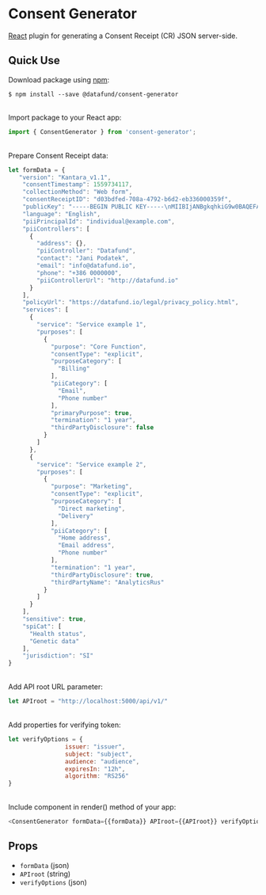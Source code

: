 # Consent Generator

[React](https://facebook.github.io/react) plugin for generating a Consent Receipt (CR) JSON server-side. 

Quick Use
-----------------------
Download package using [npm](https://www.npmjs.com/):

    $ npm install --save @datafund/consent-generator
                                  

<br/>Import package to your React app:
```javascript
import { ConsentGenerator } from 'consent-generator';
```

<br/>Prepare Consent Receipt data:
 ```javascript  
let formData = {
    "version": "Kantara_v1.1",
     "consentTimestamp": 1559734117,
     "collectionMethod": "Web form",
     "consentReceiptID": "d03bdfed-708a-4792-b6d2-eb336000359f",
     "publicKey": "-----BEGIN PUBLIC KEY-----\nMIIBIjANBgkqhkiG9w0BAQEFAAOCAQ8AMIIBCgKCAQEAnzyis1ZjfNB0bBgKFMSv\nvkTtwlvBsaJq7S5wA+kzeVOVpVWwkWdVha4s38XM/pa/yr47av7+z3VTmvDRyAHc\naT92whREFpLv9cj5lTeJSibyr/Mrm/YtjCZVWgaOYIhwrXwKLqPr/11inWsAkfIy\ntvHWTxZYEcXLgAXFuUuaS3uF9gEiNQwzGTU1v0FqkqTBr4B8nW3HCN47XUu0t8Y0\ne+lf4s4OxQawWD79J9/5d3Ry0vbV3Am1FtGJiJvOwRsIfVChDpYStTcHTCMqtvWb\nV6L11BWkpzGXSW4Hv43qa+GSYOD2QU68Mb59oSk2OB+BtOLpJofmbGEGgvmwyCI9\nMwIDAQAB\n-----END PUBLIC KEY-----",
     "language": "English",
     "piiPrincipalId": "individual@example.com",
     "piiControllers": [
       {
         "address": {},
         "piiController": "Datafund",
         "contact": "Jani Podatek",
         "email": "info@datafund.io",
         "phone": "+386 0000000",
         "piiControllerUrl": "http://datafund.io"
       }
     ],
     "policyUrl": "https://datafund.io/legal/privacy_policy.html",
     "services": [
       {
         "service": "Service example 1",
         "purposes": [
           {
             "purpose": "Core Function",
             "consentType": "explicit",
             "purposeCategory": [
               "Billing"
             ],
             "piiCategory": [
               "Email",
               "Phone number"
             ],
             "primaryPurpose": true,
             "termination": "1 year",
             "thirdPartyDisclosure": false
           }
         ]
       },
       {
         "service": "Service example 2",
         "purposes": [
           {
             "purpose": "Marketing",
             "consentType": "explicit",
             "purposeCategory": [
               "Direct marketing",
               "Delivery"
             ],
             "piiCategory": [
               "Home address",
               "Email address",
               "Phone number"
             ],
             "termination": "1 year",
             "thirdPartyDisclosure": true,
             "thirdPartyName": "AnalyticsRus"
           }
         ]
       }
     ],
     "sensitive": true,
     "spiCat": [
       "Health status",
       "Genetic data"
     ],
     "jurisdiction": "SI"
 }
```

<br/>Add API root URL parameter:
```javascript  
let APIroot = "http://localhost:5000/api/v1/"
```

<br/>Add properties for verifying token:
```javascript  
let verifyOptions = {
                issuer: "issuer",
                subject: "subject",
                audience: "audience",
                expiresIn: "12h",
                algorithm: "RS256"
}
```

<br/>Include component in render() method of your app:
 ```javascript  
<ConsentGenerator formData={{formData}} APIroot={{APIroot}} verifyOptions={{verifyOptions}} />
```

## Props
- `formData` (json)
- `APIroot` (string)
- `verifyOptions` (json)
  
